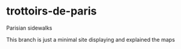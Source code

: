 # trottoirs-de-paris
Parisian sidewalks

This branch is just a minimal site displaying and explained the maps

